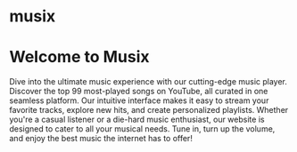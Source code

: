# musix

# Welcome to Musix

Dive into the ultimate music experience with our cutting-edge music player. Discover the top 99 most-played songs on YouTube, all curated in one seamless platform. Our intuitive interface makes it easy to stream your favorite tracks, explore new hits, and create personalized playlists. Whether you're a casual listener or a die-hard music enthusiast, our website is designed to cater to all your musical needs. Tune in, turn up the volume, and enjoy the best music the internet has to offer!
